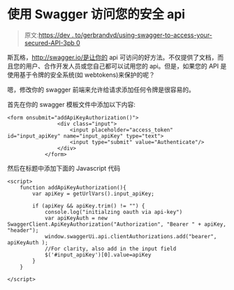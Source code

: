 # 使用 Swagger 访问您的安全 api

> 原文:[https://dev . to/gerbrandvd/using-swagger-to-access-your-secured-API-3pb 0](https://dev.to/gerbrandvd/using-swagger-to-access-your-secured-api-3pb0)

斯瓦格，http://swagger.io/是让你的 api 可访问的好方法。不仅提供了文档，而且您的用户、合作开发人员或您自己都可以试用您的 api。但是，如果您的 API 是使用基于令牌的安全系统(如 webtokens)来保护的呢？

嗯，修改你的 swagger 前端来允许给请求添加任何令牌是很容易的。

首先在你的 swagger 模板文件中添加以下内容:

```
<form onsubmit="addApiKeyAuthorization()">
                <div class="input">
                    <input placeholder="access_token" id="input_apiKey" name="input_apiKey" type="text">
                    <input type="submit" value="Authenticate"/>
                </div>
            </form> 
```

然后在标题中添加下面的 Javascript 代码

```
<script>
    function addApiKeyAuthorization(){
        var apiKey = getUrlVars().input_apiKey;

        if (apiKey && apiKey.trim() != "") {
            console.log("initialzing oauth via api-key")
            var apiKeyAuth = new SwaggerClient.ApiKeyAuthorization("Authorization", "Bearer " + apiKey, "header");
            window.swaggerUi.api.clientAuthorizations.add("bearer", apiKeyAuth );
            //For clarity, also add in the input field
            $('#input_apiKey')[0].value=apiKey
        }
    }

</script> 
```